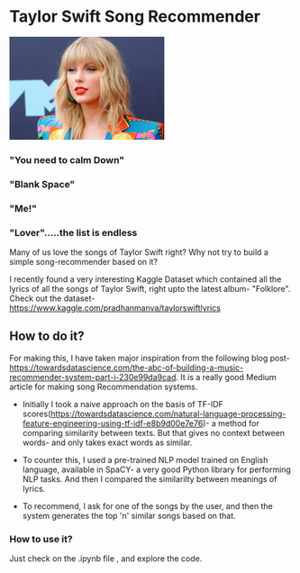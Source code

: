 # Taylor Swift Song Recommender

![Taylor Swift](taylor.jpeg)

### "You need to calm Down"
### "Blank Space"
### "Me!"
### "Lover".....the list is endless

Many of us love the songs of Taylor Swift right? Why not try to build a simple song-recommender based on it?

I recently found a very interesting Kaggle Dataset which contained all the lyrics of all the songs of Taylor Swift, right upto the latest album- "Folklore". Check out the dataset- https://www.kaggle.com/pradhanmanva/taylorswiftlyrics

## How to do it?

For making this, I have taken major inspiration from the following blog post- https://towardsdatascience.com/the-abc-of-building-a-music-recommender-system-part-i-230e99da9cad. It is a really good Medium article for making song Recommendation systems.

- Initially I took a naive approach on the basis of TF-IDF scores(https://towardsdatascience.com/natural-language-processing-feature-engineering-using-tf-idf-e8b9d00e7e76)- a method for comparing similarity between texts. But that gives no context between words- and only takes exact words as similar.

- To counter this, I used a pre-trained NLP model trained on English language, available in SpaCY- a very good Python library for performing NLP tasks. And then I compared the similarilty between meanings of lyrics.

- To recommend, I ask for one of the songs by the user, and then the system generates the top 'n' similar songs based on that.

### How to use it?

Just check on the .ipynb file , and explore the code.
